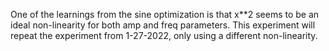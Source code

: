 One of the learnings from the sine optimization is that x**2 seems to be an ideal 
non-linearity for both amp and freq parameters.  This experiment will repeat the experiment 
from 1-27-2022, only using a different non-linearity.